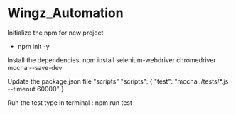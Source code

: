 # Wingz_Automation

Initialize the npm for new project
- npm init -y

Install the dependencies: npm install selenium-webdriver chromedriver mocha --save-dev

Update the package.json file "scripts"
"scripts": {
    "test": "mocha ./tests/*.js --timeout 60000"
  }

Run the test type in terminal : npm run test